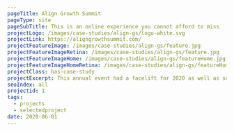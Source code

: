 ```yaml
---
pageTitle: Align Growth Summit
pageType: site
pageSubTitle: This is an online experience you cannot afford to miss
projectLogo: /images/case-studies/align-gs/logo-white.svg
projectLink: https://aligngrowthsummit.com/
projectFeatureImage: /images/case-studies/align-gs/feature.jpg
projectFeatureImageRetina: /images/case-studies/align-gs/feature.jpg
projectFeatureImageHome: /images/case-studies/align-gs/featureHome.jpg
projectFeatureImageHomeRetina: /images/case-studies/align-gs/featureHome@2x.jpg
projectClass: has-case-study
projectExcerpt: This annual event had a facelift for 2020 as well as some last minute changes due to the Covid-19 Pandemic. 
seoIndex: all
projectid: 1
tags:
  - projects
  - selectedproject
date: 2020-06-01
---
```

